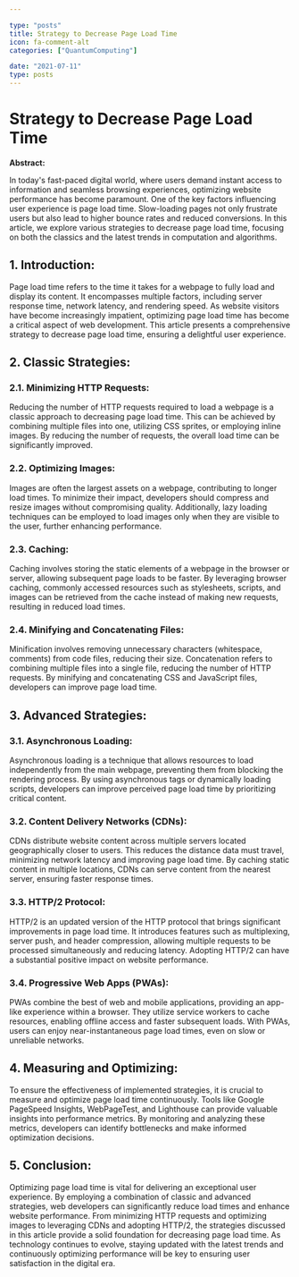 ```yaml
---

type: "posts"
title: Strategy to Decrease Page Load Time
icon: fa-comment-alt
categories: ["QuantumComputing"]

date: "2021-07-11"
type: posts
---
```





# Strategy to Decrease Page Load Time

**Abstract:**

In today's fast-paced digital world, where users demand instant access to information and seamless browsing experiences, optimizing website performance has become paramount. One of the key factors influencing user experience is page load time. Slow-loading pages not only frustrate users but also lead to higher bounce rates and reduced conversions. In this article, we explore various strategies to decrease page load time, focusing on both the classics and the latest trends in computation and algorithms.

## 1. Introduction:

Page load time refers to the time it takes for a webpage to fully load and display its content. It encompasses multiple factors, including server response time, network latency, and rendering speed. As website visitors have become increasingly impatient, optimizing page load time has become a critical aspect of web development. This article presents a comprehensive strategy to decrease page load time, ensuring a delightful user experience.

## 2. Classic Strategies:

### 2.1. Minimizing HTTP Requests:

Reducing the number of HTTP requests required to load a webpage is a classic approach to decreasing page load time. This can be achieved by combining multiple files into one, utilizing CSS sprites, or employing inline images. By reducing the number of requests, the overall load time can be significantly improved.

### 2.2. Optimizing Images:

Images are often the largest assets on a webpage, contributing to longer load times. To minimize their impact, developers should compress and resize images without compromising quality. Additionally, lazy loading techniques can be employed to load images only when they are visible to the user, further enhancing performance.

### 2.3. Caching:

Caching involves storing the static elements of a webpage in the browser or server, allowing subsequent page loads to be faster. By leveraging browser caching, commonly accessed resources such as stylesheets, scripts, and images can be retrieved from the cache instead of making new requests, resulting in reduced load times.

### 2.4. Minifying and Concatenating Files:

Minification involves removing unnecessary characters (whitespace, comments) from code files, reducing their size. Concatenation refers to combining multiple files into a single file, reducing the number of HTTP requests. By minifying and concatenating CSS and JavaScript files, developers can improve page load time.

## 3. Advanced Strategies:

### 3.1. Asynchronous Loading:

Asynchronous loading is a technique that allows resources to load independently from the main webpage, preventing them from blocking the rendering process. By using asynchronous tags or dynamically loading scripts, developers can improve perceived page load time by prioritizing critical content.

### 3.2. Content Delivery Networks (CDNs):

CDNs distribute website content across multiple servers located geographically closer to users. This reduces the distance data must travel, minimizing network latency and improving page load time. By caching static content in multiple locations, CDNs can serve content from the nearest server, ensuring faster response times.

### 3.3. HTTP/2 Protocol:

HTTP/2 is an updated version of the HTTP protocol that brings significant improvements in page load time. It introduces features such as multiplexing, server push, and header compression, allowing multiple requests to be processed simultaneously and reducing latency. Adopting HTTP/2 can have a substantial positive impact on website performance.

### 3.4. Progressive Web Apps (PWAs):

PWAs combine the best of web and mobile applications, providing an app-like experience within a browser. They utilize service workers to cache resources, enabling offline access and faster subsequent loads. With PWAs, users can enjoy near-instantaneous page load times, even on slow or unreliable networks.

## 4. Measuring and Optimizing:

To ensure the effectiveness of implemented strategies, it is crucial to measure and optimize page load time continuously. Tools like Google PageSpeed Insights, WebPageTest, and Lighthouse can provide valuable insights into performance metrics. By monitoring and analyzing these metrics, developers can identify bottlenecks and make informed optimization decisions.

## 5. Conclusion:

Optimizing page load time is vital for delivering an exceptional user experience. By employing a combination of classic and advanced strategies, web developers can significantly reduce load times and enhance website performance. From minimizing HTTP requests and optimizing images to leveraging CDNs and adopting HTTP/2, the strategies discussed in this article provide a solid foundation for decreasing page load time. As technology continues to evolve, staying updated with the latest trends and continuously optimizing performance will be key to ensuring user satisfaction in the digital era.